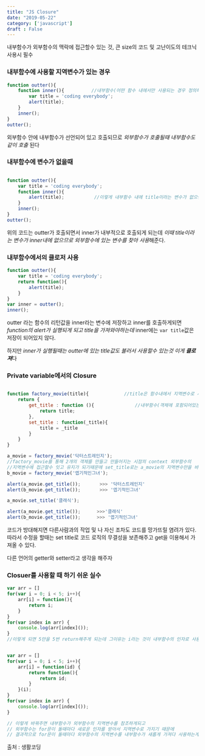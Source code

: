 ```yaml
---
title: "JS Closure"
date: "2019-05-22"
category: ['javascript']
draft : False
---
```



내부함수가 외부함수의 맥락에 접근할수 있는 것,
큰 size의 코드 및 고난이도의 테크닉 사용시 필수


### 내부함수에 사용할 지역변수가 있는 경우

```javascript
function outter(){
    function inner(){          //내부함수(어떤 함수 내에서만 사용되는 경우 정의해준다)
        var title = 'coding everybody';
        alert(title);
    }
    inner();
}
outter();
```
외부함수 안에 내부함수가 선언되어 있고 호출되므로
*외부함수가 호출될때 내부함수도 같이 호출* 된다



### 내부함수에 변수가 없을때
 
```javascript

function outter(){
    var title = 'coding everybody';
    function inner(){     
        alert(title);           //이렇게 내부함수 내에 title이라는 변수가 없으면 외부함수내에서 title이라는 지역변수를 찾아서 사용한다.
    }
    inner();
}
outter();
```

위의 코드는 outter가 호출되면서 inner가 내부적으로 호출되게 되는데 
*이때 title이라는 변수가 inner내에 없으므로 외부함수에 있는 변수를 찾아 사용*해준다.





### 내부함수에서의 클로저 사용
```javascript
function outter(){
    var title = 'coding everybody';
    return function(){     
        alert(title);
    }
}
var inner = outter();
inner();
```

outter 라는 함수의 리턴값을 inner라는 변수에 저장하고
inner를 호출하게되면 *function의 alert가 실행되게 되고 title을 가져와야하는데*
inner에는 `var title`값은 저장이 되어있지 않다.

하지만 *inner가 실행될때는 outter에 있는 title값도 불러서 사용할수 있는것 이게 **클로져***다



### Private variable에서의 Closure

```javascript

function factory_movie(title){             //title은 함수내에서 지역변수로 사용된다
    return {
        get_title : function (){               //내부함수(객체에 포함되어있는)
            return title;
        },
        set_title : function(_title){
            title = _title
        }
    }
}

a_movie = factory_movie('닥터스트레인지');   
//factory_movie를 통해 2개의 객체를 만들고 만들어지는 시점의 context 외부함수의
//지역변수에 접근할수 잇고 유지가 되기때문에 set_title로는 a_movie의 지역변수만을 바꾼다 따라서 안전하게 할수있다
b_movie = factory_movie('엽기적인그녀');

alert(a_movie.get_title());       >>> '닥터스트레인지'
alert(b_movie.get_title());       >>> '엽기적인그녀'

a_movie.set_title('클래식');

alert(a_movie.get_title());      >>>'클래식'
alert(b_movie.get_title());      >>> '엽기적인그녀'
```

코드가 방대해지면 다른사람과의 작업 및 나 자신 조차도 코드를 망가뜨릴 염려가 있다.
따라서 수정을 할때는 set title로 코드 로직의 무결성을 보존해주고 get을 이용해서 가져올 수 있다.

다른 언어의 getter와 setter라고 생각을 해주자



### Closuer를 사용할 때 하기 쉬운 실수

```javascript
var arr = []
for(var i = 0; i < 5; i++){
    arr[i] = function(){
        return i;
    }
}
for(var index in arr) {
    console.log(arr[index]());
}
//이렇게 되면 5만을 5번 return해주게 되는데 그이유는 i라는 것이 내부함수의 인자로 사용되기때문이다


var arr = []
for(var i = 0; i < 5; i++){
    arr[i] = function(id) {
        return function(){
            return id;
        }
    }(i);
}
for(var index in arr) {
    console.log(arr[index]());
}

// 이렇게 바꿔주면 내부함수가 외부함수의 지역변수를 참조하게되고
// 외부함수는 for문이 돌때마다 새로운 인자를 받아서 지역변수로 가지기 때문에
// 결과적으로 for문이 돌때마다 외부함수의 지역변수를 내부함수가 새롭게 가져다 사용하는게 된다.
```
출처 : 생활코딩
